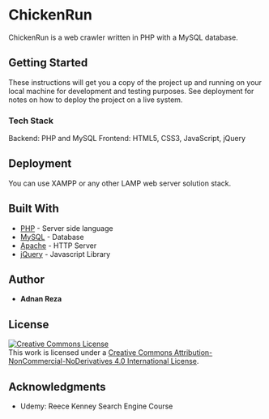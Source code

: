 # ChickenRun
ChickenRun is a web crawler written in PHP with a MySQL database.

## Getting Started

These instructions will get you a copy of the project up and running on your local machine for development and testing purposes. See deployment for notes on how to deploy the project on a live system.

### Tech Stack

Backend: PHP and MySQL
Frontend: HTML5, CSS3, JavaScript, jQuery

## Deployment

You can use XAMPP or any other LAMP web server solution stack.

## Built With

* [PHP](https://www.php.net/manual/en/migration70.new-features.php) - Server side language
* [MySQL](https://www.mysql.com/) - Database
* [Apache](https://httpd.apache.org/) - HTTP Server
* [jQuery](https://jquery.com/) - Javascript Library

## Author

* **Adnan Reza**

## License

<a rel="license" href="http://creativecommons.org/licenses/by-nc-nd/4.0/"><img alt="Creative Commons License" style="border-width:0" src="https://i.creativecommons.org/l/by-nc-nd/4.0/88x31.png" /></a><br />This work is licensed under a <a rel="license" href="http://creativecommons.org/licenses/by-nc-nd/4.0/">Creative Commons Attribution-NonCommercial-NoDerivatives 4.0 International License</a>.

## Acknowledgments

* Udemy: Reece Kenney Search Engine Course
